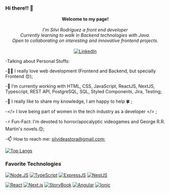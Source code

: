 ### Hi there!! 👋


<p align="center">
    <b>Welcome to my page!</b><br><br>
    <i>
        I'm Silvi Rodríguez a front end developer<br>
        Currently learning to walk in Backend technologies with Java.<br>
        Open to collaborating on interesting and innovative frontend projects.<br>
    </i><br>
    <a href="https://www.linkedin.com/in/silvi-rodriguez-54722784/">
        <img src="https://img.shields.io/badge/LinkedIn-blue?style=flat-square&logo=linkedin" alt="LinkedIn">
    </a>
</p>


-Talking about Personal Stuffs:

-👩‍💻 I really love web development (Frontend and Backend, but specially Frontend 😍);

-🌱 I’m currently working with HTML, CSS, JavaScript, ReactJS, NextJS, Typescript, REST API, PostgreSQL, SQL, Styled Components, Jira, Testing;

-💬 I really like to share my knowledge, I am happy to help 🍀 ;

-</> I love being part of women in the tech industry as a developer </> ;

-⚡️ Fun-Fact: I'm devoted to horror/apocalyptic videogames and George R.R. Martin's novels.😊;

-📫 How to reach me: silvideastora@gmail.com;


[![Top Langs](https://github-readme-stats.vercel.app/api/top-langs/?username=silvideastora&layout=compact&langs_count=8&title_color=fff&icon_color=79ff97&text_color=9f9f9f&bg_color=151515)](https://github.com/anuraghazra/github-readme-stats)




### Favorite Technologies 
[![Node.JS](https://img.shields.io/static/v1?label=&message=Node.js&logo=node.js&darkgreen=darkblue&labelColor=white&color=darkgreen)](https://nodejs.org/es/)
[![TypeScript](https://img.shields.io/static/v1?label=&message=TypeScript&logo=TypeScript&darkgreen=darkblue&labelColor=white&color=3178C6)](https://www.typescriptlang.org/)
[![ExpressJS](https://img.shields.io/static/v1?label=&message=ExpressJS&logo=express&logoColor=black&labelColor=white&color=black)](https://expressjs.com/)
[![NestJS](https://img.shields.io/static/v1?label=&message=NestJS&logo=NestJS&logoColor=E0234E&labelColor=white&color=E0234E)](https://NestJS.com/)

[![React](https://img.shields.io/static/v1?label=&message=React&logo=react&logoColor=blue&labelColor=white&color=blue)](https://reactjs.org/)
[![Next.js](https://img.shields.io/static/v1?label=&message=Next.js&logo=Next.js&logoColor=black&labelColor=white&color=black)](https://nextjs.org/)
[![StoryBook](https://img.shields.io/static/v1?label=&message=StoryBook&logo=storybook&iconColor=pink&labelColor=white&color=ff69b4)](https://storybook.js.org/)
[![Angular](https://img.shields.io/static/v1?label=&message=Angular&logo=angular&logoColor=black&labelColor=white&color=black)](https://angular.io/)
[![Ionic](https://img.shields.io/static/v1?label=&message=Ionic&logo=ionic&logoColor=blue&labelColor=white&color=blue)](https://ionicframework.com/)

